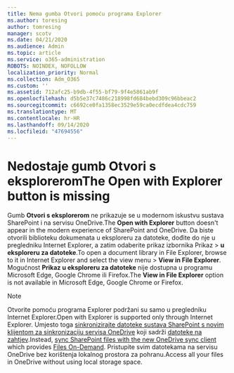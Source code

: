 ```yaml
---
title: Nema gumba Otvori pomoću programa Explorer
ms.author: toresing
author: tomresing
manager: scotv
ms.date: 04/21/2020
ms.audience: Admin
ms.topic: article
ms.service: o365-administration
ROBOTS: NOINDEX, NOFOLLOW
localization_priority: Normal
ms.collection: Adm_O365
ms.custom: ''
ms.assetid: 712afc25-b9db-4f55-bf79-9f4e5861ab9f
ms.openlocfilehash: d5b5e37c7486c218998fd684bebd309c96bbeac2
ms.sourcegitcommit: c6692ce0fa1358ec3529e59ca0ecdfdea4cdc759
ms.translationtype: MT
ms.contentlocale: hr-HR
ms.lasthandoff: 09/14/2020
ms.locfileid: "47694556"
---
```

# <a name="the-open-with-explorer-button-is-missing"></a><span data-ttu-id="f7709-102">Nedostaje gumb Otvori s eksplorerom</span><span class="sxs-lookup"><span data-stu-id="f7709-102">The Open with Explorer button is missing</span></span>

<span data-ttu-id="f7709-103">Gumb **Otvori s eksplorerom** ne prikazuje se u modernom iskustvu sustava SharePoint i na servisu OneDrive.</span><span class="sxs-lookup"><span data-stu-id="f7709-103">The **Open with Explorer** button doesn't appear in the modern experience of SharePoint and OneDrive.</span></span> <span data-ttu-id="f7709-104">Da biste otvorili biblioteku dokumenata u eksploreru za datoteke, dođite do nje u pregledniku Internet Explorer, a zatim odaberite prikaz izbornika Prikaz \> **u eksploreru za datoteke**.</span><span class="sxs-lookup"><span data-stu-id="f7709-104">To open a document library in File Explorer, browse to it in Internet Explorer and select the view menu \> **View in File Explorer**.</span></span> <span data-ttu-id="f7709-105">Mogućnost **Prikaz u eksploreru za datoteke** nije dostupna u programu Microsoft Edge, Google Chrome ili Firefox.</span><span class="sxs-lookup"><span data-stu-id="f7709-105">The **View in File Explorer** option is not available in Microsoft Edge, Google Chrome or Firefox.</span></span> 
  
> [!NOTE]
> <span data-ttu-id="f7709-106">Otvorite pomoću programa Explorer podržani su samo u pregledniku Internet Explorer.</span><span class="sxs-lookup"><span data-stu-id="f7709-106">Open with Explorer is supported only through Internet Explorer.</span></span> <span data-ttu-id="f7709-107">Umjesto toga [sinkronizirajte datoteke sustava SharePoint s novim klijentom za sinkronizaciju servisa OneDrive](https://support.office.com/article/6de9ede8-5b6e-4503-80b2-6190f3354a88.aspx) koji sadrži [datoteke na zahtjev](https://support.office.com/article/0e6860d3-d9f3-4971-b321-7092438fb38e.aspx).</span><span class="sxs-lookup"><span data-stu-id="f7709-107">Instead, [sync SharePoint files with the new OneDrive sync client](https://support.office.com/article/6de9ede8-5b6e-4503-80b2-6190f3354a88.aspx) which provides [Files On-Demand](https://support.office.com/article/0e6860d3-d9f3-4971-b321-7092438fb38e.aspx).</span></span> <span data-ttu-id="f7709-108">Pristupite svim datotekama na servisu OneDrive bez korištenja lokalnog prostora za pohranu.</span><span class="sxs-lookup"><span data-stu-id="f7709-108">Access all your files in OneDrive without using local storage space.</span></span> 
  

